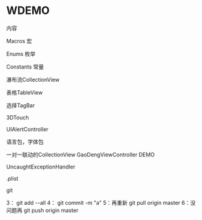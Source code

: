 # WDEMO

内容

Macros 宏

Enums 枚举

Constants  常量

瀑布流CollectionView

表格TableView

选择TagBar

3DTouch

UIAlertController

语言包，字体包

一对一联动的CollectionView GaoDengViewController DEMO

UncaughtExceptionHandler

.plist

git

3： git add --all
4： git commit -m "a"
5：再重新 git pull origin master 
6：没问题再 git push origin master 


 

